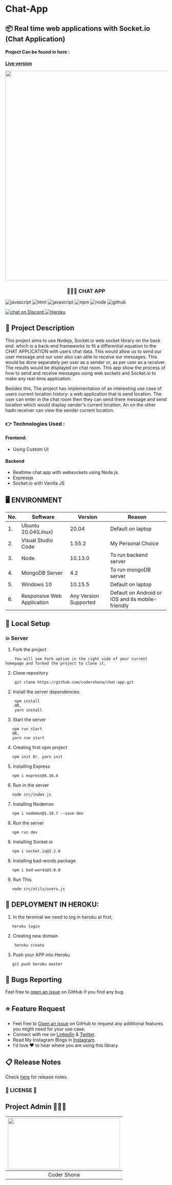 # Chat-App

## 📦 Real time web applications with Socket.io (Chat Application)
#### Project Can be found in here :
 **[Live version](https://nameless-wildwood-12156.herokuapp.com/)**

<p align="center">
	
<img src="https://user-images.githubusercontent.com/57604500/121774649-aab3da80-cb83-11eb-8bf9-ce406950a0fc.png" width=656>
<br />
<h3 align="center">👨🏻‍💻 CHAT APP</h3>
</p>

![javascript](https://img.shields.io/badge/%20%20JavaScript-%20%20%20%20730L-f1e05a.svg) ![html](https://img.shields.io/badge/%20%20HTML-%20%20%20%20164L-e34c26.svg)           ![javascript](https://badges.aleen42.com/src/javascript.svg) ![npm](https://badges.aleen42.com/src/npm.svg)
  ![node](https://badges.aleen42.com/src/node.svg) ![github](https://badges.aleen42.com/src/github.svg)
  
  <a href="https://discord.gg/HjJCwm5">
        <img src="https://img.shields.io/discord/308323056592486420?logo=discord"
            alt="chat on Discord"> <img alt="Heroku" src="https://img.shields.io/badge/heroku-%23430098.svg?style=for-the-badge&logo=heroku&logoColor=white"/> </a>

## 🎩 Project Description
This project aims to use Nodejs, Socket.io web socket library on the back end. which is a back-end frameworks to fit a differential equation to the CHAT APPLICATION with users chat data. This would allow us to send our user message and our user also can able to receive our messages. This would be done separately per user as a sender or, as per user as a receiver. The results would be displayed on chat room. This app show the process of how to send and receive messages using web sockets and Socket.io to make any real-time application.

Besides this, The project has implementation of an interesting use case of users current location history: a web application that is send location. The user can enter in the chat room then they can send there message and send location which would display sender's current location. An on the other hadn receiver can view the sender current location.

### 👉 Technologies Used :
#### Frontend:
 * Using Custom UI 
 
#### Backend
 * Realtime chat app with websockets using Node.js.
 * Expressjs
 * Socket.io with Vanilla JS

## 🖥 ENVIRONMENT

| No. | Software                  | Version | Reason                |
| --- | ------------------------- | ------- | --------------------- |
| 1.  | Ubuntu 20.04(Linux)       | 20.04   | Default on laptop     |
| 2.  | Visual Studio Code        | 1.55.2  | My Personal Choice    |
| 3.  | Node                      | 10.13.0 | To run backend server |
| 4.  | MongoDB Server            | 4.2     | To run mongoDB server |
| 5.  | Windows 10                | 10.15.5 | Default on laptop     |
| 6.  | Responsive Web Application| Any Version Supported | Default on Android or IOS and its mobile-friendly |


## 🚀 Local Setup

### 💥 Server
1. Fork the project
```
    You will see Fork option in the right side of your current homepage and forked the project to clone it.
```

2. Clone repository
```
    git clone https://github.com/codershona/chat-app.git
```

2. Install the server dependencies
```
    npm install
    OR, 
    yarn install
```

3. Start the server
```
   npm run start
   OR,
   yarn run start
```

4. Creating first npm project
```
   npm init Or, yarn init
```

5. Installing Express
```
   npm i express@4.16.4
```

6. Run in the server
```
   node src/index.js
```

7. Installing Nodemon
```
   npm i nodemon@1.18.7 --save-dev
```


8. Run the server
```
   npm run dev
```

8. Installing Socket.io
```
   npm i socket.io@2.2.0
```

8. Installing bad-words package
```
   npm i bad-words@3.0.0
```

9. Run This
```
   node src/utils/users.js
```
## 🔑 DEPLOYMENT IN HEROKU:

1. In the terminal we need to log in heroku at first,
``` 
   heroku login
```

2. Creating new domain
```
    heroku create
```

3. Push your APP into Heroku
```
   git push heroku master
```


<a id="bug"></a>
## 🐛 Bugs Reporting
Feel free to [open an issue](https://github.com/codershona/chat-app/issues) on GitHub if you find any bug.

<a id="feature-request"></a>
## ⭐ Feature Request
- Feel free to [Open an issue](https://github.com/codershona/chat-app/issues) on GitHub to request any additional features you might need for your use case.  
- Connect with me on [LinkedIn](https://www.linkedin.com/in/techie-isl-f-b0157b1a5/) & [Twitter](https://twitter.com/BRupanzel).
- Read My Instagram Blogs in [Instagram](https://www.instagram.com/goldcodetech/).
- I'd love ❤️️ to hear where you are using this library.  

<a id="release-notes"></a>
## 📋 Release Notes
Check [here](https://github.com/codershona/chat-app/releases) for release notes.

<a id="license"></a>
### 📜 LICENSE 🔑

## Project Admin 👨🏻‍💻

|                                                                                         <a href="https://myapp-53a0c.web.app/"><img src="https://user-images.githubusercontent.com/57604500/125161904-56e9e080-e185-11eb-83c9-7a41543983d4.jpg" width=350px height=160px /></a>                                                                                         |
| :------------------------------------------------------------------------------------------------------------------------------------------------------------------------------------------------------------------------------------------------------------------------------------------------------------------------------------------: |
|                                                                                                                                        Coder Shona                                                                                                                                     |



